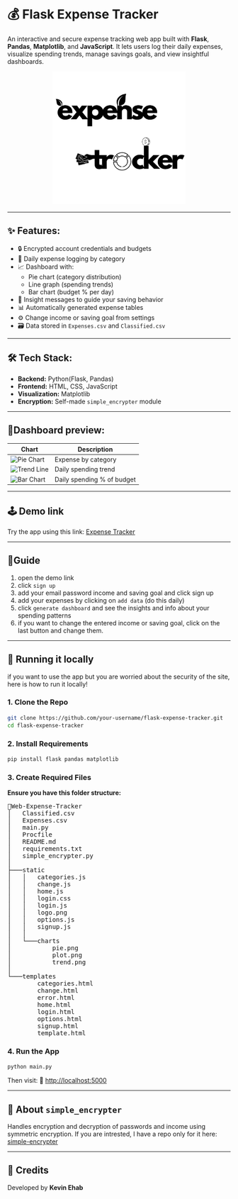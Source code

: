 # 💰 Flask Expense Tracker

An interactive and secure expense tracking web app built with **Flask**, **Pandas**, **Matplotlib**, and **JavaScript**. It lets users log their daily expenses, visualize spending trends, manage savings goals, and view insightful dashboards.
<p align="center">
  <img src="static/logo.png" alt="Description" width="300"/>
</p>

---

## ✨ Features:

- 🔒 Encrypted account credentials and budgets
- 🧾 Daily expense logging by category
- 📈 Dashboard with:
  - Pie chart (category distribution)
  - Line graph (spending trends)
  - Bar chart (budget % per day)
- 💬 Insight messages to guide your saving behavior
- 📊 Automatically generated expense tables
- ⚙️ Change income or saving goal from settings
- 🗃 Data stored in `Expenses.csv` and `Classified.csv`

---

## 🛠 Tech Stack:

- **Backend:** Python(Flask, Pandas)
- **Frontend:** HTML, CSS, JavaScript
- **Visualization:** Matplotlib
- **Encryption:** Self-made `simple_encrypter` module

---

## 📸Dashboard preview:

| Chart                                  | Description                |
| -------------------------------------- | -------------------------- |
| ![Pie Chart](https://github.com/user-attachments/assets/80ec048c-c322-4b57-bd61-923001247d63)    | Expense by category        |
| ![Trend Line](https://github.com/user-attachments/assets/b80696e8-4616-465f-a8fc-d89d31310240) | Daily spending trend       |
| ![Bar Chart](https://github.com/user-attachments/assets/db75b6e7-a097-40e8-beef-45f4628a3c86)   | Daily spending % of budget |

---

## 🕹 Demo link
Try the app using this link: [Expense Tracker](https://web-expense-tracker-production.up.railway.app/)

---

## 📕Guide
1. open the demo link
2. click `sign up`
3. add your email password income and saving goal and click sign up
4. add your expenses by clicking on `add data` (do this daily)
5. click `generate dashboard` and see the insights and info about your spending patterns
6. if you want to change the entered income or saving goal, click on the last button and change them.

---

## 🚀 Running it locally

if you want to use the app but you are worried about the security of the site, here is how to run it locally!

### 1. Clone the Repo

```bash
git clone https://github.com/your-username/flask-expense-tracker.git
cd flask-expense-tracker
```
### 2. Install Requirements
```bash
pip install flask pandas matplotlib
```
### 3. Create Required Files
<strong>Ensure you have this folder structure:</strong><br>
<pre>
📁Web-Expense-Tracker
│   Classified.csv
│   Expenses.csv
│   main.py
│   Procfile
│   README.md
│   requirements.txt
│   simple_encrypter.py
│
├───static
│   │   categories.js
│   │   change.js
│   │   home.js
│   │   login.css
│   │   login.js
│   │   logo.png
│   │   options.js
│   │   signup.js
│   │
│   └───charts
│           pie.png
│           plot.png
│           trend.png
│
└───templates
        categories.html
        change.html
        error.html
        home.html
        login.html
        options.html
        signup.html
        template.html
</pre>
### 4. Run the App
```bash
python main.py
```
Then visit:
📍 <a href='http://localhost:5000'>http://localhost:5000</a>

---

## 🔐 About `simple_encrypter`
Handles encryption and decryption of passwords and income using symmetric encryption.
If you are intrested, I have a repo only for it here: 
<a href='https://github.com/kevin-ehab/simple-encrypter'>simple-encrypter</a>

---

## 🙌 Credits
Developed by <strong>Kevin Ehab</strong>
